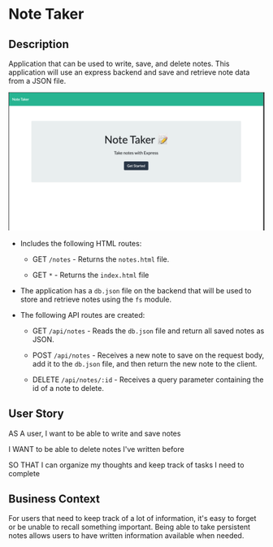 # Note Taker

## Description

Application that can be used to write, save, and delete notes. This application will use an express backend and save and retrieve note data from a JSON file.

![Note Taker](./note.png)

* Includes the following HTML routes:

  * GET `/notes` - Returns the `notes.html` file.

  * GET `*` - Returns the `index.html` file

* The application has a `db.json` file on the backend that will be used to store and retrieve notes using the `fs` module.

* The following API routes are created:

  * GET `/api/notes` - Reads the `db.json` file and return all saved notes as JSON.

  * POST `/api/notes` - Receives a new note to save on the request body, add it to the `db.json` file, and then return the new note to the client.

  * DELETE `/api/notes/:id` - Receives a query parameter containing the id of a note to delete. 

## User Story

AS A user, I want to be able to write and save notes

I WANT to be able to delete notes I've written before

SO THAT I can organize my thoughts and keep track of tasks I need to complete

## Business Context

For users that need to keep track of a lot of information, it's easy to forget or be unable to recall something important. Being able to take persistent notes allows users to have written information available when needed.


